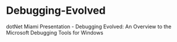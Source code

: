 Debugging-Evolved
=================

dotNet Miami Presentation - Debugging Evolved: An Overview to the Microsoft Debugging Tools for Windows
